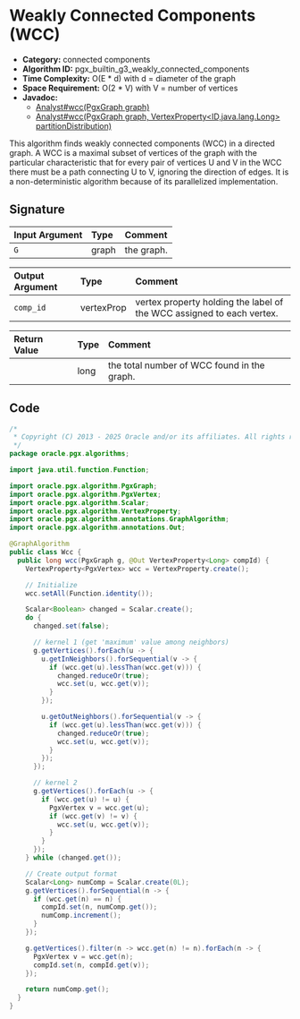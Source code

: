 # Weakly Connected Components (WCC)

- **Category:** connected components
- **Algorithm ID:** pgx_builtin_g3_weakly_connected_components
- **Time Complexity:** O(E * d) with d = diameter of the graph
- **Space Requirement:** O(2 * V) with V = number of vertices
- **Javadoc:**
  - [Analyst#wcc(PgxGraph graph)](https://docs.oracle.com/en/database/oracle/property-graph/25.1/spgjv/oracle/pgx/api/Analyst.html#wcc_oracle_pgx_api_PgxGraph_)
  - [Analyst#wcc(PgxGraph graph, VertexProperty<ID,java.lang.Long> partitionDistribution)](https://docs.oracle.com/en/database/oracle/property-graph/25.1/spgjv/oracle/pgx/api/Analyst.html#wcc_oracle_pgx_api_PgxGraph_oracle_pgx_api_VertexProperty_)

This algorithm finds weakly connected components (WCC) in a directed graph. A WCC is a maximal subset of vertices of the graph with the particular characteristic that for every pair of vertices U and V in the WCC there must be a path connecting U to V, ignoring the direction of edges. It is a non-deterministic algorithm because of its parallelized implementation.

## Signature

| Input Argument | Type | Comment |
| :--- | :--- | :--- |
| `G` | graph | the graph. |

| Output Argument | Type | Comment |
| :--- | :--- | :--- |
| `comp_id` | vertexProp<long> | vertex property holding the label of the WCC assigned to each vertex. |

| Return Value | Type | Comment |
| :--- | :--- | :--- |
| | long | the total number of WCC found in the graph. |

## Code

```java
/*
 * Copyright (C) 2013 - 2025 Oracle and/or its affiliates. All rights reserved.
 */
package oracle.pgx.algorithms;

import java.util.function.Function;

import oracle.pgx.algorithm.PgxGraph;
import oracle.pgx.algorithm.PgxVertex;
import oracle.pgx.algorithm.Scalar;
import oracle.pgx.algorithm.VertexProperty;
import oracle.pgx.algorithm.annotations.GraphAlgorithm;
import oracle.pgx.algorithm.annotations.Out;

@GraphAlgorithm
public class Wcc {
  public long wcc(PgxGraph g, @Out VertexProperty<Long> compId) {
    VertexProperty<PgxVertex> wcc = VertexProperty.create();

    // Initialize
    wcc.setAll(Function.identity());

    Scalar<Boolean> changed = Scalar.create();
    do {
      changed.set(false);

      // kernel 1 (get 'maximum' value among neighbors)
      g.getVertices().forEach(u -> {
        u.getInNeighbors().forSequential(v -> {
          if (wcc.get(u).lessThan(wcc.get(v))) {
            changed.reduceOr(true);
            wcc.set(u, wcc.get(v));
          }
        });

        u.getOutNeighbors().forSequential(v -> {
          if (wcc.get(u).lessThan(wcc.get(v))) {
            changed.reduceOr(true);
            wcc.set(u, wcc.get(v));
          }
        });
      });

      // kernel 2
      g.getVertices().forEach(u -> {
        if (wcc.get(u) != u) {
          PgxVertex v = wcc.get(u);
          if (wcc.get(v) != v) {
            wcc.set(u, wcc.get(v));
          }
        }
      });
    } while (changed.get());

    // Create output format
    Scalar<Long> numComp = Scalar.create(0L);
    g.getVertices().forSequential(n -> {
      if (wcc.get(n) == n) {
        compId.set(n, numComp.get());
        numComp.increment();
      }
    });

    g.getVertices().filter(n -> wcc.get(n) != n).forEach(n -> {
      PgxVertex v = wcc.get(n);
      compId.set(n, compId.get(v));
    });

    return numComp.get();
  }
}
```
